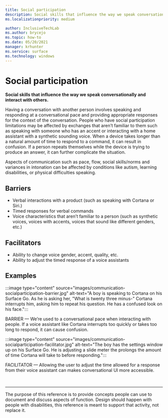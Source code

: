 ```yaml
---
title: Social participation
description: Social skills that influence the way we speak conversationally and interact with others
ms.localizationpriority: medium

author: InclusiveTechLab
ms.author: brycejo 
ms.topic: how-to
ms.date: 05/20/2021
manager: krhunter
ms.service: surface
ms.technology: windows
---
```


# Social participation

**Social skills that influence the way we speak conversationally and interact with others.**

Having a conversation with another person involves speaking and responding at a conversational pace and providing appropriate responses for the context of the conversation. People who have social participation limitations may be affected by exchanges that aren’t familiar to them such as speaking with someone who has an accent or interacting with a home assistant with a synthetic sounding voice. When a device takes longer than a natural amount of time to respond to a command, it can result in confusion. If a person repeats themselves while the device is trying to produce an answer, it can further complicate the situation.

Aspects of communication such as pace, flow, social skills/norms and variances in intonation can be affected by conditions like autism, learning disabilities, or physical difficulties speaking.

## Barriers
* Verbal interactions with a product (such as speaking with Cortana or Siri.)​
* Timed responses for verbal commands​
* Voice characteristics that aren’t familiar to a person (such as synthetic voices, voices with accents, voices that sound like different genders, etc.)​

## Facilitators
* Ability to change voice gender, accent, quality, etc.​
* Ability to adjust the timed response of a voice assistant​s

## Examples

:::image type="content" source="images/communication-socialparticipation-barrier.jpg" alt-text="A boy is speaking to Cortana on his Surface Go. As he is asking her, &quot;What is twenty three minus-&quot; Cortana interrupts him, asking him to repeat his question. He has a confused look on his face.":::

BARRIER — We’re used to a conversational pace when interacting with people. If a voice assistant like Cortana interrupts too quickly or takes too long to respond, it can cause confusion.

:::image type="content" source="images/communication-socialparticipation-facilitator.jpg" alt-text="The boy has the settings window up on his Surface Go. He is adjusting a slide meter the prolongs the amount of time Cortana will take to before responding.":::

FACILITATOR — Allowing the user to adjust the time allowed for a response from their voice assistant can makes conversational UI more accessible. 

&nbsp;

[comment]: # (Footer statement)
___
The purpose of this reference is to provide concepts people can use to document and discuss aspects of function. Design should happen with people with disabilities, this reference is meant to support that activity, not replace it. 